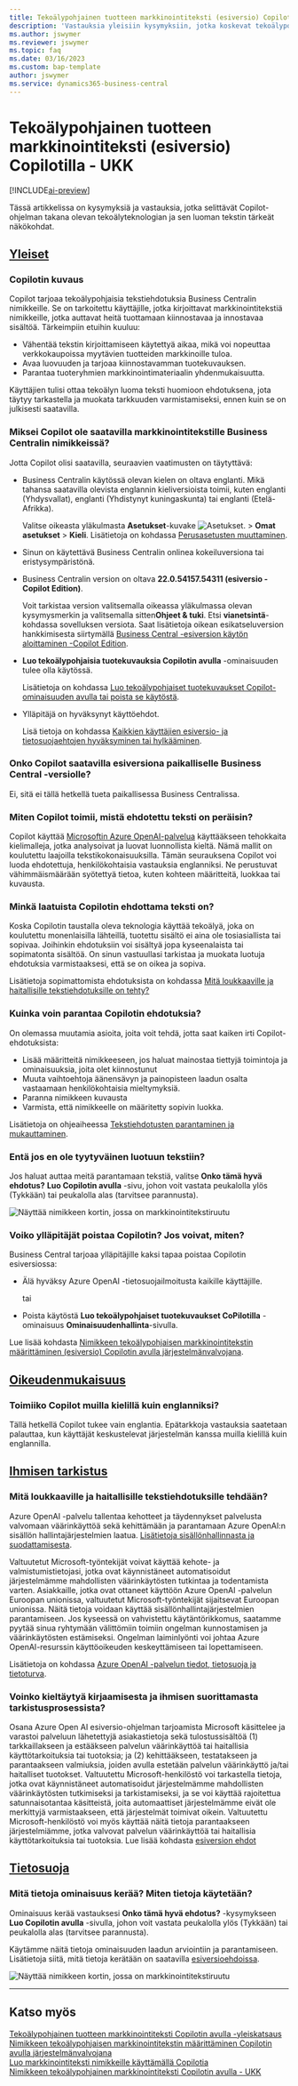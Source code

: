 ```yaml
---
title: Tekoälypohjainen tuotteen markkinointiteksti (esiversio) Copilotilla - UKK
description: 'Vastauksia yleisiin kysymyksiin, jotka koskevat tekoälypohjaisia tekstiominaisuuksia Copilot-ohjelman avulla.'
ms.author: jswymer
ms.reviewer: jswymer
ms.topic: faq
ms.date: 03/16/2023
ms.custom: bap-template
author: jswymer
ms.service: dynamics365-business-central
---
```


# <a name="ai-powered-item-marketing-text-preview-with-copilot-faq"></a><a name="ai-powered-item-marketing-text-preview-with-copilot-faq"></a>Tekoälypohjainen tuotteen markkinointiteksti (esiversio) Copilotilla - UKK

[!INCLUDE[ai-preview](includes/ai-preview.md)]

Tässä artikkelissa on kysymyksiä ja vastauksia, jotka selittävät Copilot-ohjelman takana olevan tekoälyteknologian ja sen luoman tekstin tärkeät näkökohdat.

## [Yleiset](#tab/general)

### <a name="what-is-copilot"></a><a name="what-is-copilot"></a>Copilotin kuvaus

Copilot tarjoaa tekoälypohjaisia tekstiehdotuksia Business Centralin nimikkeille. Se on tarkoitettu käyttäjille, jotka kirjoittavat markkinointitekstiä nimikkeille, jotka auttavat heitä tuottamaan kiinnostavaa ja innostavaa sisältöä. Tärkeimpiin etuihin kuuluu:

- Vähentää tekstin kirjoittamiseen käytettyä aikaa, mikä voi nopeuttaa verkkokaupoissa myytävien tuotteiden markkinoille tuloa.
- Avaa luovuuden ja tarjoaa kiinnostavamman tuotekuvauksen.
- Parantaa tuoteryhmien markkinointimateriaalin yhdenmukaisuutta.

Käyttäjien tulisi ottaa tekoälyn luoma teksti huomioon ehdotuksena, jota täytyy tarkastella ja muokata tarkkuuden varmistamiseksi, ennen kuin se on julkisesti saatavilla.

### <a name="why-isnt-copilot-available-for-marketing-text-on-my-items-in-business-central"></a><a name="why-isnt-copilot-available-for-marketing-text-on-my-items-in-business-central"></a>Miksei Copilot ole saatavilla markkinointitekstille Business Centralin nimikkeissä?

Jotta Copilot olisi saatavilla, seuraavien vaatimusten on täytyttävä:

- Business Centralin käytössä olevan kielen on oltava englanti. Mikä tahansa saatavilla olevista englannin kieliversioista toimii, kuten englanti (Yhdysvallat), englanti (Yhdistynyt kuningaskunta) tai englanti (Etelä-Afrikka).

  Valitse oikeasta yläkulmasta **Asetukset**-kuvake ![Asetukset.](media/ui-experience/settings_icon_small.png "Roolikeskuksen Asetukset-kuvake") > **Omat asetukset** > **Kieli**. Lisätietoja on kohdassa [Perusasetusten muuttaminen](ui-change-basic-settings.md#language).
- Sinun on käytettävä Business Centralin onlinea kokeiluversiona tai eristysympäristönä.
- Business Centralin version on oltava **22.0.54157.54311 (esiversio - Copilot Edition)**.

   Voit tarkistaa version valitsemalla oikeassa yläkulmassa olevan kysymysmerkin ja valitsemalla sitten**Ohjeet & tuki**. Etsi **vianetsintä**-kohdassa sovelluksen versiota. Saat lisätietoja oikean esikatseluversion hankkimisesta siirtymällä [ Business Central -esiversion käytön aloittaminen -Copilot Edition](ai-preview-getstarted.md).
- **Luo tekoälypohjaisia tuotekuvauksia Copilotin avulla** -ominaisuuden tulee olla käytössä.

   Lisätietoja on kohdassa [Luo tekoälypohjaiset tuotekuvaukset Copilot-ominaisuuden avulla tai poista se käytöstä](enable-ai.md#enable-or-disable-the-create-ai-powered-product-descriptions-with-copilot-feature).
- Ylläpitäjä on hyväksynyt käyttöehdot.

   Lisä tietoja on kohdassa [Kaikkien käyttäjien esiversio- ja tietosuojaehtojen hyväksyminen tai hylkääminen](enable-ai.md#consent-to-or-reject-the-preview-and-privacy-terms-and-conditions-for-all-users).

### <a name="is-copilot-available-for-preview-in-business-central-on-premises"></a><a name="is-copilot-available-for-preview-in-business-central-on-premises"></a>Onko Copilot saatavilla esiversiona paikalliselle Business Central -versiolle?

Ei, sitä ei tällä hetkellä tueta paikallisessa Business Centralissa.

### <a name="how-does-copilot-work-where-does-the-suggested-text-come-from"></a><a name="how-does-copilot-work-where-does-the-suggested-text-come-from"></a>Miten Copilot toimii, mistä ehdotettu teksti on peräisin?

Copilot käyttää [Microsoftin Azure OpenAI-palvelua](/azure/cognitive-services/openai/overview) käyttääkseen tehokkaita kielimalleja, jotka analysoivat ja luovat luonnollista kieltä. Nämä mallit on koulutettu laajoilla tekstikokonaisuuksilla. Tämän seurauksena Copilot voi luoda ehdotettuja, henkilökohtaisia vastauksia englanniksi. Ne perustuvat vähimmäismäärään syötettyä tietoa, kuten kohteen määritteitä, luokkaa tai kuvausta. 

### <a name="whats-the-quality-of-the-text-suggested-by-copilot"></a><a name="whats-the-quality-of-the-text-suggested-by-copilot"></a>Minkä laatuista Copilotin ehdottama teksti on?

Koska Copilotin taustalla oleva teknologia käyttää tekoälyä, joka on koulutettu monenlaisilla lähteillä, tuotettu sisältö ei aina ole tosiasiallista tai sopivaa. Joihinkin ehdotuksiin voi sisältyä jopa kyseenalaista tai sopimatonta sisältöä. On sinun vastuullasi tarkistaa ja muokata luotuja ehdotuksia varmistaaksesi, että se on oikea ja sopiva.

Lisätietoja sopimattomista ehdotuksista on kohdassa [Mitä loukkaaville ja haitallisille tekstiehdotuksille on tehty?](/dynamics365/business-central/ai-faq?&tabs=oversight#whats-done-about-abusive-and-harmful-text-suggestions)

### <a name="how-can-i-improve-the-suggestions-i-get-from-copilot"></a><a name="how-can-i-improve-the-suggestions-i-get-from-copilot"></a>Kuinka voin parantaa Copilotin ehdotuksia?

On olemassa muutamia asioita, joita voit tehdä, jotta saat kaiken irti Copilot-ehdotuksista:

- Lisää määritteitä nimikkeeseen, jos haluat mainostaa tiettyjä toimintoja ja ominaisuuksia, joita olet kiinnostunut
- Muuta vaihtoehtoja äänensävyn ja painopisteen laadun osalta vastaamaan henkilökohtaisia mieltymyksiä.
- Paranna nimikkeen kuvausta
- Varmista, että nimikkeelle on määritetty sopivin luokka.

Lisätietoja on ohjeaiheessa [Tekstiehdotusten parantaminen ja mukauttaminen](item-marketing-text.md#improve-and-tailor-text-suggestions).

### <a name="what-if-im-not-satisfied-with-the-generated-text"></a><a name="what-if-im-not-satisfied-with-the-generated-text"></a>Entä jos en ole tyytyväinen luotuun tekstiin?

Jos haluat auttaa meitä parantamaan tekstiä, valitse **Onko tämä hyvä ehdotus?** **Luo Copilotin avulla** -sivu, johon voit vastata peukalolla ylös (Tykkään) tai peukalolla alas (tarvitsee parannusta).

![Näyttää nimikkeen kortin, jossa on markkinointitekstiruutu](media/create-with-copilot-window-feedback.png)

### <a name="can-admins-disable-copilot-if-so-how"></a><a name="can-admins-disable-copilot-if-so-how"></a>Voiko ylläpitäjät poistaa Copilotin? Jos voivat, miten?

Business Central tarjoaa ylläpitäjille kaksi tapaa poistaa Copilotin esiversiossa:

- Älä hyväksy Azure OpenAI -tietosuojailmoitusta kaikille käyttäjille.

  tai

- Poista käytöstä **Luo tekoälypohjaiset tuotekuvaukset CoPilotilla** -ominaisuus **Ominaisuudenhallinta**-sivulla.

Lue lisää kohdasta [Nimikkeen tekoälypohjaisen markkinointitekstin määrittäminen (esiversio) Copilotin avulla järjestelmänvalvojana](enable-ai.md).

## [Oikeudenmukaisuus](#tab/fairness)

### <a name="does-copilot-work-with-languages-other-than-english"></a><a name="does-copilot-work-with-languages-other-than-english"></a>Toimiiko Copilot muilla kielillä kuin englanniksi?

Tällä hetkellä Copilot tukee vain englantia. Epätarkkoja vastauksia saatetaan palauttaa, kun käyttäjät keskustelevat järjestelmän kanssa muilla kielillä kuin englannilla.

## [Ihmisen tarkistus](#tab/oversight)

### <a name="whats-done-about-abusive-and-harmful-text-suggestions"></a><a name="whats-done-about-abusive-and-harmful-text-suggestions"></a>Mitä loukkaaville ja haitallisille tekstiehdotuksille tehdään?

Azure OpenAI -palvelu tallentaa kehotteet ja täydennykset palvelusta valvomaan väärinkäyttöä sekä kehittämään ja parantamaan Azure OpenAI:n sisällön hallintajärjestelmien laatua. [Lisätietoja sisällönhallinnasta ja suodattamisesta](/azure/cognitive-services/openai/concepts/content-filter).

Valtuutetut Microsoft-työntekijät voivat käyttää kehote- ja valmistumistietojasi, jotka ovat käynnistäneet automatisoidut järjestelmämme mahdollisten väärinkäytösten tutkintaa ja todentamista varten. Asiakkaille, jotka ovat ottaneet käyttöön Azure OpenAI -palvelun Euroopan unionissa, valtuutetut Microsoft-työntekijät sijaitsevat Euroopan unionissa. Näitä tietoja voidaan käyttää sisällönhallintajärjestelmien parantamiseen. Jos kyseessä on vahvistettu käytäntörikkomus, saatamme pyytää sinua ryhtymään välittömiin toimiin ongelman kunnostamisen ja väärinkäytösten estämiseksi. Ongelman laiminlyönti voi johtaa Azure OpenAI-resurssin käyttöoikeuden keskeyttämiseen tai lopettamiseen.

Lisätietoja on kohdassa [Azure OpenAI -palvelun tiedot, tietosuoja ja tietoturva](/legal/cognitive-services/openai/data-privacy#abuse-and-harmful-content-generation).

### <a name="can-i-opt-out-of-the-logging-and-human-review-process"></a><a name="can-i-opt-out-of-the-logging-and-human-review-process"></a>Voinko kieltäytyä kirjaamisesta ja ihmisen suorittamasta tarkistusprosessista?

Osana Azure Open AI esiversio-ohjelman tarjoamista Microsoft käsittelee ja varastoi palveluun lähetettyjä asiakastietoja sekä tulostussisältöä (1) tarkkaillakseen ja estääkseen palvelun väärinkäyttöä tai haitallisia käyttötarkoituksia tai tuotoksia; ja (2) kehittääkseen, testatakseen ja parantaakseen valmiuksia, joiden avulla estetään palvelun väärinkäyttö ja/tai haitalliset tuotokset. Valtuutettu Microsoft-henkilöstö voi tarkastella tietoja, jotka ovat käynnistäneet automatisoidut järjestelmämme mahdollisten väärinkäytösten tutkimiseksi ja tarkistamiseksi, ja se voi käyttää rajoitettua satunnaisotantaa käsitteistä, joita automaattiset järjestelmämme eivät ole merkittyjä varmistaakseen, että järjestelmät toimivat oikein. Valtuutettu Microsoft-henkilöstö voi myös käyttää näitä tietoja parantaakseen järjestelmiämme, jotka valvovat palvelun väärinkäyttöä tai haitallisia käyttötarkoituksia tai tuotoksia. Lue lisää kohdasta [esiversion ehdot](https://dynamics.microsoft.com/legaldocs/supp-dynamics365-preview/)

## [Tietosuoja](#tab/privacy)

### <a name="what-data-does-the-capability-collect-how-is-the-data-used"></a><a name="what-data-does-the-capability-collect-how-is-the-data-used"></a>Mitä tietoja ominaisuus kerää? Miten tietoja käytetään?

Ominaisuus kerää vastauksesi **Onko tämä hyvä ehdotus?** -kysymykseen **Luo Copilotin avulla** -sivulla, johon voit vastata peukalolla ylös (Tykkään) tai peukalolla alas (tarvitsee parannusta).

Käytämme näitä tietoja ominaisuuden laadun arviointiin ja parantamiseen. Lisätietoja siitä, mitä tietoja kerätään on saatavilla [esiversioehdoissa](https://dynamics.microsoft.com/legaldocs/supp-dynamics365-preview/).

![Näyttää nimikkeen kortin, jossa on markkinointitekstiruutu](media/create-with-copilot-window-feedback.png)

---

## <a name="see-also"></a><a name="see-also"></a>Katso myös

[Tekoälypohjainen tuotteen markkinointiteksti Copilotin avulla -yleiskatsaus](ai-overview.md)  
[Nimikkeen tekoälypohjaisen markkinointitekstin määrittäminen Copilotin avulla järjestelmänvalvojana](enable-ai.md)  
[Luo markkinointiteksti nimikkeille käyttämällä Copilotia](item-marketing-text.md)  
[Nimikkeen tekoälypohjainen markkinointiteksti Copilotin avulla - UKK](ai-faq.md)  
